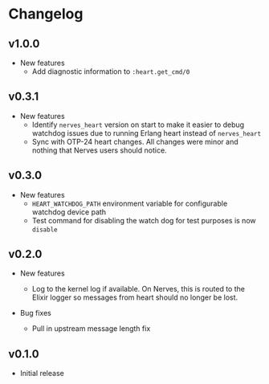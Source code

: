 # Changelog

## v1.0.0

* New features
  * Add diagnostic information to `:heart.get_cmd/0`

## v0.3.1

* New features
  * Identify `nerves_heart` version on start to make it easier to debug watchdog
    issues due to running Erlang heart instead of `nerves_heart`
  * Sync with OTP-24 heart changes. All changes were minor and nothing that
    Nerves users should notice.

## v0.3.0

* New features
  * `HEART_WATCHDOG_PATH` environment variable for configurable watchdog device
    path
  * Test command for disabling the watch dog for test purposes is now `disable`

## v0.2.0

* New features
  * Log to the kernel log if available. On Nerves, this is routed to the Elixir
    logger so messages from heart should no longer be lost.

* Bug fixes
  * Pull in upstream message length fix

## v0.1.0

* Initial release
